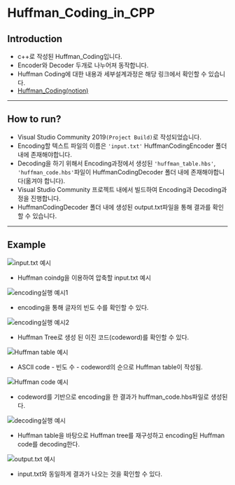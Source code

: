 # Huffman_Coding_in_CPP
## Introduction
- c++로 작성된 Huffman_Coding입니다.
- Encoder와 Decoder 두개로 나누어져 동작합니다.
- Huffman Coding에 대한 내용과 세부설계과정은 해당 링크에서 확인할 수 있습니다.
- [Huffman_Coding(notion)](https://www.notion.so/Huffman-Coding-5c3a595ea5394cb5834a84cab88bc69a)
---
## How to run?
- Visual Studio Community 2019`(Project Build)`로 작성되었습니다.
- Encoding할 텍스트 파일의 이름은 `'input.txt'` HuffmanCodingEncoder 폴더 내에 존재해야합니다.
- Decoding을 하기 위해서 Encoding과정에서 생성된 `'huffman_table.hbs'`, `'huffman_code.hbs'`파일이 HuffmanCodingDecoder 폴더 내에 존재해야합니다(옮겨야 합니다).
- Visual Studio Community 프로젝트 내에서 빌드하여 Encoding과 Decoding과정을 진행합니다.
- HuffmanCodingDecoder 폴더 내에 생성된 output.txt파일을 통해 결과를 확인할 수 있습니다.
---
## Example
![input.txt 예시](/image/1.PNG)
- Huffman coindg을 이용하여 압축할 input.txt 예시

![encoding실행 예시1](/image/2.PNG)
- encoding을 통해 글자의 빈도 수를 확인할 수 있다.

![encoding실행 예시2](/image/3.PNG)
- Huffman Tree로 생성 된 이진 코드(codeword)를 확인할 수 있다.

![Huffman table 예시](/image/5.PNG)
- ASCII code - 빈도 수 - codeword의 순으로 Huffman table이 작성됨.

![Huffman code 예시](/image/4.PNG)
- codeword를 기반으로 encoding을 한 결과가 huffman_code.hbs파일로 생성된다.

![decoding실행 예시](/image/6.PNG)
- Huffman table을 바탕으로 Huffman tree를 재구성하고 encoding된 Huffman code를 decoding한다.

![output.txt 예시](/image/7.PNG)
- input.txt와 동일하게 결과가 나오는 것을 확인할 수 있다.